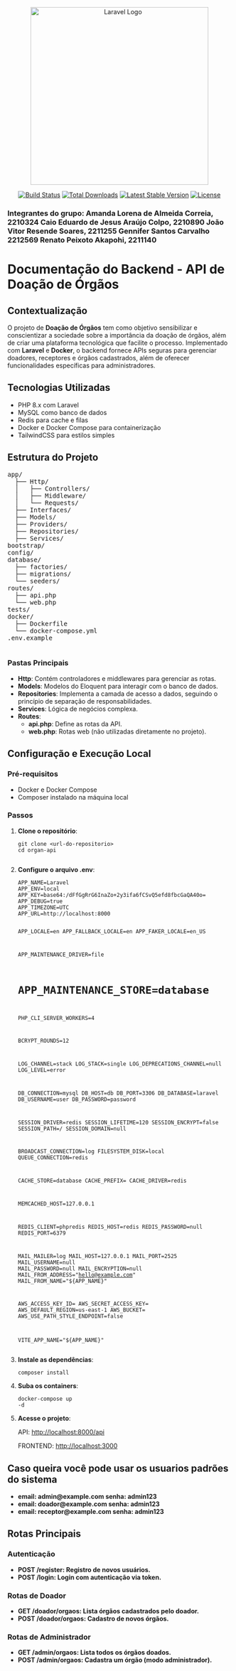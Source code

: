 <p align="center"><a href="https://laravel.com" target="_blank"><img src="https://raw.githubusercontent.com/laravel/art/master/logo-lockup/5%20SVG/2%20CMYK/1%20Full%20Color/laravel-logolockup-cmyk-red.svg" width="400" alt="Laravel Logo"></a></p>

<p align="center">
<a href="https://github.com/laravel/framework/actions"><img src="https://github.com/laravel/framework/workflows/tests/badge.svg" alt="Build Status"></a>
<a href="https://packagist.org/packages/laravel/framework"><img src="https://img.shields.io/packagist/dt/laravel/framework" alt="Total Downloads"></a>
<a href="https://packagist.org/packages/laravel/framework"><img src="https://img.shields.io/packagist/v/laravel/framework" alt="Latest Stable Version"></a>
<a href="https://packagist.org/packages/laravel/framework"><img src="https://img.shields.io/packagist/l/laravel/framework" alt="License"></a>
</p>

<!DOCTYPE html>
<html lang="en">
<head>
  <meta charset="UTF-8">
  <meta name="viewport" content="width=device-width, initial-scale=1.0">
</head>
<body>
     <h3> Integrantes do grupo:
  Amanda Lorena de Almeida Correia, 2210324
  Caio Eduardo de Jesus Araújo Colpo, 2210890
  João Vitor Resende Soares, 2211255
  Gennifer Santos Carvalho 2212569
  Renato Peixoto Akapohi, 2211140
  </h3>
  <h1>Documentação do Backend - API de Doação de Órgãos</h1>
  
  <h2>Contextualização</h2>
  <p>
    O projeto de <strong>Doação de Órgãos</strong> tem como objetivo sensibilizar e conscientizar a sociedade
    sobre a importância da doação de órgãos, além de criar uma plataforma tecnológica que facilite o processo.
    Implementado com <strong>Laravel</strong> e <strong>Docker</strong>, o backend fornece APIs seguras para gerenciar doadores, 
    receptores e órgãos cadastrados, além de oferecer funcionalidades específicas para administradores.
  </p>
  
  <h2>Tecnologias Utilizadas</h2>
  <ul>
    <li>PHP 8.x com Laravel</li>
    <li>MySQL como banco de dados</li>
    <li>Redis para cache e filas</li>
    <li>Docker e Docker Compose para containerização</li>
    <li>TailwindCSS para estilos simples</li>
  </ul>
  
  <h2>Estrutura do Projeto</h2>
  <pre>
app/
  ├── Http/
  │   ├── Controllers/
  │   ├── Middleware/
  │   └── Requests/
  ├── Interfaces/
  ├── Models/
  ├── Providers/
  ├── Repositories/
  ├── Services/
bootstrap/
config/
database/
  ├── factories/
  ├── migrations/
  └── seeders/
routes/
  ├── api.php
  └── web.php
tests/
docker/
  ├── Dockerfile
  └── docker-compose.yml
.env.example
  </pre>

  <h3>Pastas Principais</h3>
  <ul>
    <li><strong>Http</strong>: Contém controladores e middlewares para gerenciar as rotas.</li>
    <li><strong>Models</strong>: Modelos do Eloquent para interagir com o banco de dados.</li>
    <li><strong>Repositories</strong>: Implementa a camada de acesso a dados, seguindo o princípio de separação de responsabilidades.</li>
    <li><strong>Services</strong>: Lógica de negócios complexa.</li>
    <li><strong>Routes</strong>:
      <ul>
        <li><strong>api.php</strong>: Define as rotas da API.</li>
        <li><strong>web.php</strong>: Rotas web (não utilizadas diretamente no projeto).</li>
      </ul>
    </li>
  </ul>
  
  <h2>Configuração e Execução Local</h2>
  <h3>Pré-requisitos</h3>
  <ul>
    <li>Docker e Docker Compose</li>
    <li>Composer instalado na máquina local</li>
  </ul>
  
  <h3>Passos</h3>
  <ol>
    <li><strong>Clone o repositório</strong>:
      <pre><code>git clone &lt;url-do-repositorio&gt;
cd organ-api
      </code></pre>
    </li>
    <li><strong>Configure o arquivo .env</strong>:
      <pre><code>APP_NAME=Laravel
APP_ENV=local
APP_KEY=base64:/dFfGgRrG6InaZo+2y3ifa6fCSvQ5efd8fbcGaQA40o=
APP_DEBUG=true
APP_TIMEZONE=UTC
APP_URL=http://localhost:8000

APP_LOCALE=en
APP_FALLBACK_LOCALE=en
APP_FAKER_LOCALE=en_US

APP_MAINTENANCE_DRIVER=file
# APP_MAINTENANCE_STORE=database

PHP_CLI_SERVER_WORKERS=4

BCRYPT_ROUNDS=12

LOG_CHANNEL=stack
LOG_STACK=single
LOG_DEPRECATIONS_CHANNEL=null
LOG_LEVEL=error

DB_CONNECTION=mysql
DB_HOST=db
DB_PORT=3306
DB_DATABASE=laravel
DB_USERNAME=user
DB_PASSWORD=password

SESSION_DRIVER=redis
SESSION_LIFETIME=120
SESSION_ENCRYPT=false
SESSION_PATH=/
SESSION_DOMAIN=null

BROADCAST_CONNECTION=log
FILESYSTEM_DISK=local
QUEUE_CONNECTION=redis

CACHE_STORE=database
CACHE_PREFIX=
CACHE_DRIVER=redis

MEMCACHED_HOST=127.0.0.1

REDIS_CLIENT=phpredis
REDIS_HOST=redis
REDIS_PASSWORD=null
REDIS_PORT=6379

MAIL_MAILER=log
MAIL_HOST=127.0.0.1
MAIL_PORT=2525
MAIL_USERNAME=null
MAIL_PASSWORD=null
MAIL_ENCRYPTION=null
MAIL_FROM_ADDRESS="hello@example.com"
MAIL_FROM_NAME="${APP_NAME}"

AWS_ACCESS_KEY_ID=
AWS_SECRET_ACCESS_KEY=
AWS_DEFAULT_REGION=us-east-1
AWS_BUCKET=
AWS_USE_PATH_STYLE_ENDPOINT=false

VITE_APP_NAME="${APP_NAME}"
</code></pre>
    </li>
    <li><strong>Instale as dependências</strong>:
      <pre><code>composer install</code></pre>
    </li>
    <li><strong>Suba os containers</strong>:
      <pre><code>docker-compose up -d</code></pre>
    </li>
    <li><strong>Acesse o projeto</strong>:
      <p>API: <a href="http://localhost:8000/api" target="_blank">http://localhost:8000/api</a></p>
      <p>FRONTEND: <a href="http://localhost:3000" target="_blank">http://localhost:3000</a></p>
    </li>
  </ol>
  <h2>Caso queira você pode usar os usuarios padrões do sistema</h2>
    <ul>
        <li><strong>email: admin@example.com  senha: admin123</li>
        <li><strong>email: doador@example.com  senha: admin123</li>
        <li><strong>email: receptor@example.com  senha: admin123</li>
    </ul>
  <h2>Rotas Principais</h2>
  <h3>Autenticação</h3>
  <ul>
    <li><strong>POST /register</strong>: Registro de novos usuários.</li>
    <li><strong>POST /login</strong>: Login com autenticação via token.</li>
  </ul>

  <h3>Rotas de Doador</h3>
  <ul>
    <li><strong>GET /doador/orgaos</strong>: Lista órgãos cadastrados pelo doador.</li>
    <li><strong>POST /doador/orgaos</strong>: Cadastro de novos órgãos.</li>
  </ul>

  <h3>Rotas de Administrador</h3>
  <ul>
    <li><strong>GET /admin/orgaos</strong>: Lista todos os órgãos doados.</li>
    <li><strong>POST /admin/orgaos</strong>: Cadastra um órgão (modo administrador).</li>
  </ul>
</body>
</html>
